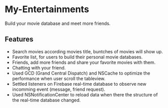# My-Entertainments
Build your movie database and meet more friends.

## Features
- Search movies according movies title, buntches of movies will show up.
- Favorite list, for users to build their personal movie databases.
- Friends, add more friends and share your favorite movies with them.
- Chatting with your friend.
- Used GCD (Grand Central Dispatch) and NSCache to optimize the performance when user scroll the tableview.
- Settled listeners on Firebase real-time database to observe new incomming event (message, friend request).
- Used NSNotificationCenter to reload data when there the structure of the real-time database changed.
